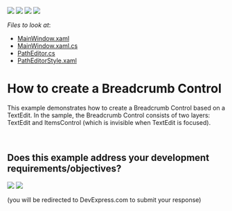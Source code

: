 <!-- default badges list -->
![](https://img.shields.io/endpoint?url=https://codecentral.devexpress.com/api/v1/VersionRange/128644452/14.1.7%2B)
[![](https://img.shields.io/badge/Open_in_DevExpress_Support_Center-FF7200?style=flat-square&logo=DevExpress&logoColor=white)](https://supportcenter.devexpress.com/ticket/details/E4179)
[![](https://img.shields.io/badge/📖_How_to_use_DevExpress_Examples-e9f6fc?style=flat-square)](https://docs.devexpress.com/GeneralInformation/403183)
[![](https://img.shields.io/badge/💬_Leave_Feedback-feecdd?style=flat-square)](#does-this-example-address-your-development-requirementsobjectives)
<!-- default badges end -->
<!-- default file list -->
*Files to look at*:

* [MainWindow.xaml](./CS/PathEditorExample/MainWindow.xaml)
* [MainWindow.xaml.cs](./CS/PathEditorExample/MainWindow.xaml.cs)
* [PathEditor.cs](./CS/PathEditorExample/PathEditor.cs)
* [PathEditorStyle.xaml](./CS/PathEditorExample/PathEditorStyle.xaml)
<!-- default file list end -->
# How to create a Breadcrumb Control


<p>This example demonstrates how to create a Breadcrumb Control based on a TextEdit. In the sample, the Breadcrumb Control consists of two layers: TextEdit and ItemsControl (which is invisible when TextEdit is focused).</p>

<br/>


<!-- feedback -->
## Does this example address your development requirements/objectives?

[<img src="https://www.devexpress.com/support/examples/i/yes-button.svg"/>](https://www.devexpress.com/support/examples/survey.xml?utm_source=github&utm_campaign=wpf-create-breadcrumb-control&~~~was_helpful=yes) [<img src="https://www.devexpress.com/support/examples/i/no-button.svg"/>](https://www.devexpress.com/support/examples/survey.xml?utm_source=github&utm_campaign=wpf-create-breadcrumb-control&~~~was_helpful=no)

(you will be redirected to DevExpress.com to submit your response)
<!-- feedback end -->
